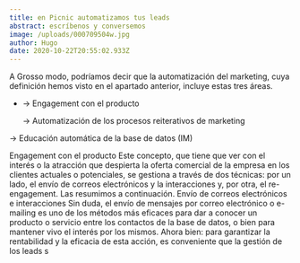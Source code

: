 ```yaml
---
title: en Picnic automatizamos tus leads
abstract: escríbenos y conversemos
image: /uploads/000709504w.jpg
author: Hugo
date: 2020-10-22T20:55:02.933Z
---
```

A Grosso modo, podríamos decir que la automatización del marketing, cuya definición hemos visto en el apartado anterior, incluye estas tres áreas. 

* → Engagement con el producto 

  → Automatización de los procesos reiterativos de marketing 

→ Educación automática de la base de datos (IM) 



Engagement con el producto Este concepto, que tiene que ver con el interés o la atracción que despierta la oferta comercial de la empresa en los clientes actuales o potenciales, se gestiona a través de dos técnicas: por un lado, el envío de correos electrónicos y la interacciones y, por otra, el re-engagement. Las resumimos a continuación. Envío de correos electrónicos e interacciones Sin duda, el envío de mensajes por correo electrónico o e-mailing es uno de los métodos más eficaces para dar a conocer un producto o servicio entre los contactos de la base de datos, o bien para mantener vivo el interés por los mismos. Ahora bien: para garantizar la rentabilidad y la eficacia de esta acción, es conveniente que la gestión de los leads s